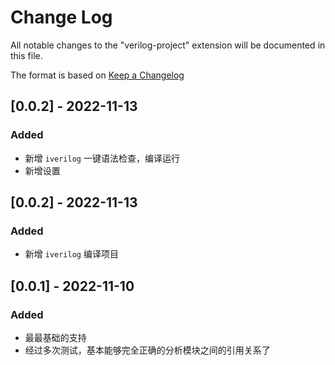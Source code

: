 # Change Log

All notable changes to the "verilog-project" extension will be documented in this file.

The format is based on [Keep a Changelog](https://keepachangelog.com/en/1.0.0/)

## [0.0.2] - 2022-11-13

### Added

- 新增 `iverilog` 一键语法检查，编译运行
- 新增设置

## [0.0.2] - 2022-11-13

### Added

- 新增 `iverilog` 编译项目

## [0.0.1] - 2022-11-10

### Added

- 最最基础的支持
- 经过多次测试，基本能够完全正确的分析模块之间的引用关系了
